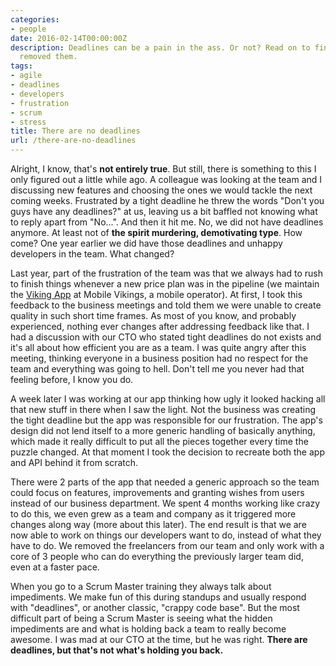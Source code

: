 ```yaml
---
categories:
- people
date: 2016-02-14T00:00:00Z
description: Deadlines can be a pain in the ass. Or not? Read on to find out how we
  removed them.
tags:
- agile
- deadlines
- developers
- frustration
- scrum
- stress
title: There are no deadlines
url: /there-are-no-deadlines
---
```


Alright, I know, that's **not entirely true**. But still, there is something to this I only figured out a little while ago. A colleague was looking at the team and I discussing new features and choosing the ones we would tackle the next coming weeks. Frustrated by a tight deadline he threw the words "Don't you guys have any deadlines?" at us, leaving us a bit baffled not knowing what to reply apart from "No...". And then it hit me. No, we did not have deadlines anymore. At least not of **the spirit murdering, demotivating type**. How come? One year earlier we did have those deadlines and unhappy developers in the team. What changed?

Last year, part of the frustration of the team was that we always had to rush to finish things whenever a new price plan was in the pipeline (we maintain the [Viking App][1] at Mobile Vikings, a mobile operator). At first, I took this feedback to the business meetings and told them we were unable to create quality in such short time frames. As most of you know, and probably experienced, nothing ever changes after addressing feedback like that. I had a discussion with our CTO who stated tight deadlines do not exists and it's all about how efficient you are as a team. I was quite angry after this meeting, thinking everyone in a business position had no respect for the team and everything was going to hell. Don't tell me you never had that feeling before, I know you do.

A week later I was working at our app thinking how ugly it looked hacking all that new stuff in there when I saw the light. Not the business was creating the tight deadline but the app was responsible for our frustration. The app's design did not lend itself to a more generic handling of basically anything, which made it really difficult to put all the pieces together every time the puzzle changed. At that moment I took the decision to recreate both the app and API behind it from scratch.

There were 2 parts of the app that needed a generic approach so the team could focus on features, improvements and granting wishes from users instead of our business department. We spent 4 months working like crazy to do this, we even grew as a team and company as it triggered more changes along way (more about this later). The end result is that we are now able to work on things our developers want to do, instead of what they have to do. We removed the freelancers from our team and only work with a core of 3 people who can do everything the previously larger team did, even at a faster pace.

When you go to a Scrum Master training they always talk about impediments. We make fun of this during standups and usually respond with "deadlines", or another classic, "crappy code base". But the most difficult part of being a Scrum Master is seeing what the hidden impediments are and what is holding back a team to really become awesome. I was mad at our CTO at the time, but he was right. **There are deadlines, but that's not what's holding you back.**

 [1]: https://vikingco.com/en/products/viking-app/